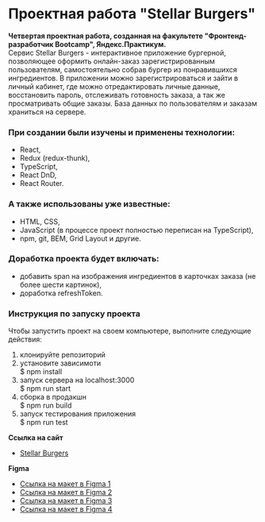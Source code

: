 # Проектная работа "Stellar Burgers"

**Четвертая проектная работа, созданная на факультете "Фронтенд-разработчик Bootcamp", Яндекс.Практикум.**  
Сервис Stellar Burgers - интерактивное приложение бургерной, позволяющее оформить онлайн-заказ зарегистрированным пользователям, самостоятельно собрав бургер из понравившихся ингредиентов. В приложении можно зарегистрироваться и зайти в личный кабинет, где можно отредактировать личные данные, восстановить пароль, отслеживать готовность заказа, а так же просматривать общие заказы. База данных по пользователям и заказам храниться на сервере.

### При создании были изучены и применены технологии:
* React,
* Redux (redux-thunk),
* TypeScript,
* React DnD,
* React Router.

### А также использованы уже известные:
* HTML, CSS,
* JavaScript (в процессе проект полностью переписан на TypeScript),
* npm, git, BEM, Grid Layout и другие.

### Доработка проекта будет включать:
* добавить span на изображения ингредиентов в карточках заказа (не более шести картинок),
* доработка refreshToken.

### Инструкция по запуску проекта
Чтобы запустить проект на своем компьютере, выполните следующие действия:

1. клонируйте репозиторий
2. установите зависимоти  
 $ npm install
3. запуск сервера на localhost:3000  
 $ npm run start
4. сборка в продакшн  
 $ npm run build
5. запуск тестирования приложения  
 $ npm run test

**Ссылка на сайт**  
* [Stellar Burgers](https://polinashchepochkina.github.io/react-burger-bootcamp/)

**Figma**  
* [Ссылка на макет в Figma 1](https://www.figma.com/file/tLatiSwpQmOsE3nSReMmqN/React_Bootcamp_Проектные-задачи_external_link?node-id=702%3A33&t=TfLq9t4kLJhJGfK3-0)
* [Ссылка на макет в Figma 2](https://www.figma.com/file/tLatiSwpQmOsE3nSReMmqN/React_Bootcamp_Проектные-задачи_external_link?node-id=2973%3A2263&t=TfLq9t4kLJhJGfK3-0)
* [Ссылка на макет в Figma 3](https://www.figma.com/file/tLatiSwpQmOsE3nSReMmqN/React_Bootcamp_Проектные-задачи_external_link?node-id=6291%3A3417&t=TfLq9t4kLJhJGfK3-0)
* [Ссылка на макет в Figma 4](https://www.figma.com/file/tLatiSwpQmOsE3nSReMmqN/React_Bootcamp_Проектные-задачи_external_link?node-id=16791%3A2880&t=TfLq9t4kLJhJGfK3-0)
